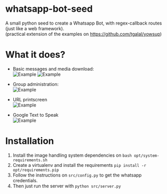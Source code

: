 # whatsapp-bot-seed
A small python seed to create a Whatsapp Bot, with regex-callback routes (just like a web framework).  
(practical extension of the examples on https://github.com/tgalal/yowsup)

# What it does?
- Basic messages and media download:  
![Example](http://i.imgur.com/pbuYCwO.jpg?1)  ![Example](http://i.imgur.com/liRRI1N.jpg?1)  
  
  
- Group administration:  
![Example](http://i.imgur.com/pSDCWDb.png?1)

- URL printscreen  
![Example](http://i.imgur.com/nCLjPD2.jpg?1)  
  
- Google Text to Speak  
![Example](http://i.imgur.com/X1ZhZip.jpg?1)

# Installation
1. Install the image handling system dependencies on ```bash opt/system-requirements.sh```
2. Create a virtualenv and install the requirements  ```pip install -r opt/requirements.pip```
3. Follow the instructions on ```src/config.py``` to get the whatsapp credentials.  
4. Then just run the server with  ```python src/server.py```  

